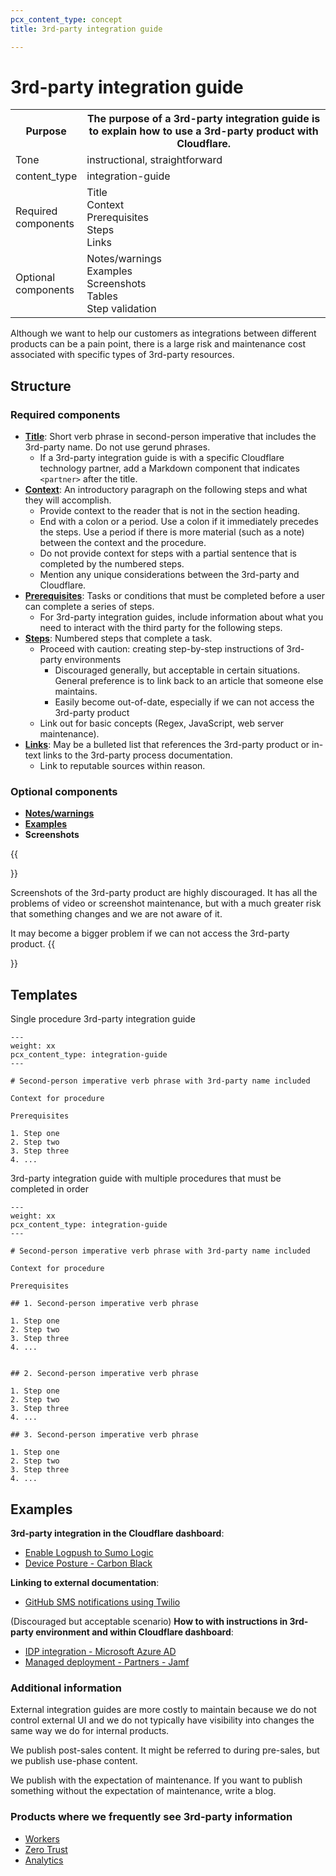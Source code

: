 ```yaml
---
pcx_content_type: concept
title: 3rd-party integration guide

---
```


# 3rd-party integration guide

<table>
  <tr>
    <th style="width:20%">Purpose</th>
    <th>The purpose of a 3rd-party integration guide is to explain how to use a 3rd-party product with Cloudflare.</th>
  </tr>
  <tr>
    <td>Tone</td>
    <td>instructional, straightforward</td>
  </tr>
  <tr>
    <td>content_type</td>
    <td>integration-guide</td>
  </tr>
  <tr>
    <td>Required components</td>
    <td>Title <br/>Context <br/>Prerequisites <br/>Steps <br/>Links</td>
  </tr>
  <tr>
    <td>Optional components</td>
    <td>Notes/warnings <br/> Examples <br/> Screenshots <br/> Tables <br/> Step validation</td>
  </tr>
</table>

Although we want to help our customers as integrations between different products can be a pain point, there is a large risk and maintenance cost associated with specific types of 3rd-party resources.

## Structure

### Required components

+ [**Title**](/style-guide/content-strategy/documentation-content-strategy/component-attributes/titles/): Short verb phrase in second-person imperative that includes the 3rd-party name. Do not use gerund phrases.
  + If a 3rd-party integration guide is with a specific Cloudflare technology partner, add a Markdown component that indicates `<partner>` after the title.
+ [**Context**](/style-guide/content-strategy/documentation-content-strategy/component-attributes/context/): An introductory paragraph on the following steps and what they will accomplish.
  + Provide context to the reader that is not in the section heading.
  + End with a colon or a period. Use a colon if it immediately precedes the steps. Use a period if there is more material (such as a note) between the context and the procedure.
  + Do not provide context for steps with a partial sentence that is completed by the numbered steps.
  + Mention any unique considerations between the 3rd-party and Cloudflare.
+ [**Prerequisites**](/style-guide/content-strategy/documentation-content-strategy/component-attributes/prerequisites/): Tasks or conditions that must be completed before a user can complete a series of steps.
  + For 3rd-party integration guides, include information about what you need to interact with the third party for the following steps.
+ [**Steps**](/style-guide/content-strategy/documentation-content-strategy/component-attributes/steps-tasks-procedures/): Numbered steps that complete a task.
  + Proceed with caution: creating step-by-step instructions of 3rd-party environments
    + Discouraged generally, but acceptable in certain situations. General preference is to link back to an article that someone else maintains.
    + Easily become out-of-date, especially if we can not access the 3rd-party product
  + Link out for basic concepts (Regex, JavaScript, web server maintenance).
+ [**Links**](/style-guide/content-strategy/documentation-content-strategy/component-attributes/links/): May be a bulleted list that references the 3rd-party product or in-text links to the 3rd-party process documentation.
  + Link to reputable sources within reason.

### Optional components

+ [**Notes/warnings**](/style-guide/content-strategy/documentation-content-strategy/component-attributes/notes-tips-warnings/)
+ [**Examples**](/style-guide/content-strategy/documentation-content-strategy/component-attributes/examples/)
+ **Screenshots**

{{<Aside type="note">}}

Screenshots of the 3rd-party product are highly discouraged. It has all the problems of video or screenshot maintenance, but with a much greater risk that something changes and we are not aware of it.

It may become a bigger problem if we can not access the 3rd-party product.
{{</Aside>}}

## Templates

Single procedure 3rd-party integration guide
```
---
weight: xx
pcx_content_type: integration-guide
---
 
# Second-person imperative verb phrase with 3rd-party name included
 
Context for procedure
 
Prerequisites
 
1. Step one
2. Step two
3. Step three
4. ...
```

3rd-party integration guide with multiple procedures that must be completed in order
```
---
weight: xx
pcx_content_type: integration-guide
---
 
# Second-person imperative verb phrase with 3rd-party name included
 
Context for procedure
 
Prerequisites
  
## 1. Second-person imperative verb phrase  
 
1. Step one
2. Step two
3. Step three
4. ...    
 
 
## 2. Second-person imperative verb phrase  
 
1. Step one
2. Step two
3. Step three
4. ...      
 
## 3. Second-person imperative verb phrase  
 
1. Step one
2. Step two
3. Step three
4. ...
```

## Examples

**3rd-party integration in the Cloudflare dashboard**:

+ [Enable Logpush to Sumo Logic](https://developers.cloudflare.com/logs/get-started/enable-destinations/sumo-logic/)
+ [Device Posture - Carbon Black](https://developers.cloudflare.com/cloudflare-one/identity/devices/warp-client-checks/carbon-black/)

**Linking to external documentation**:

+ [GitHub SMS notifications using Twilio](https://developers.cloudflare.com/workers/tutorials/github-sms-notifications-using-twilio/#sending-a-text-with-twilio)

(Discouraged but acceptable scenario) **How to with instructions in 3rd-party environment and within Cloudflare dashboard**:

+ [IDP integration - Microsoft Azure AD](https://developers.cloudflare.com/cloudflare-one/identity/idp-integration/azuread/)
+ [Managed deployment - Partners - Jamf](https://developers.cloudflare.com/cloudflare-one/connections/connect-devices/warp/deployment/mdm-deployment/partners/jamf/)

### Additional information

External integration guides are more costly to maintain because we do not control external UI and we do not typically have visibility into changes the same way we do for internal products.

We publish post-sales content. It might be referred to during pre-sales, but we publish use-phase content.

We publish with the expectation of maintenance. If you want to publish something without the expectation of maintenance, write a blog.

### Products where we frequently see 3rd-party information

+ [Workers](https://developers.cloudflare.com/workers/tutorials/)
+ [Zero Trust](https://developers.cloudflare.com/cloudflare-one/identity/idp-integration/)
+ [Analytics](https://developers.cloudflare.com/fundamentals/data-products/analytics-integrations/)
